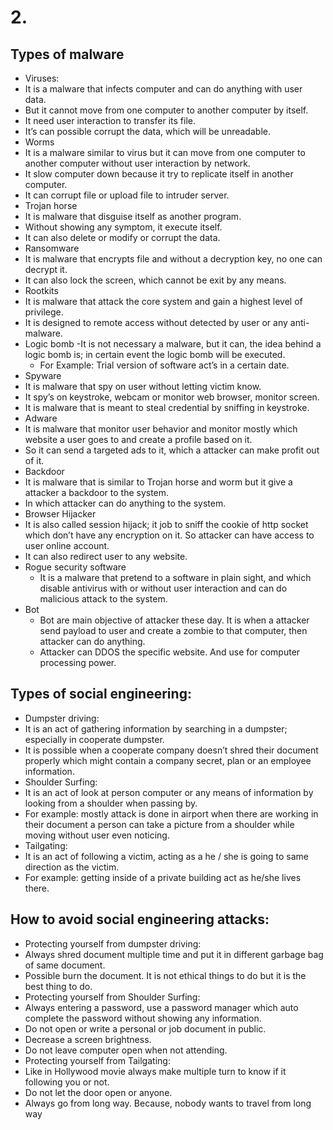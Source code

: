 # 2.
Types of malware
----------------
- Viruses:
 - It is a malware that infects computer and can do anything with user data.
 - But it cannot move from one computer to another computer by itself. 
 - It need user interaction to transfer its file.
 - It’s can possible corrupt the data, which will be unreadable.
- Worms
 - It is a malware similar to virus but it can move from one computer to another computer without user interaction by network. 
 - It slow computer down because it try to replicate itself in another computer.
 - It can corrupt file or upload file to intruder server.
- Trojan horse
 - It is malware that disguise itself as another program.
 - Without showing any symptom, it execute itself.
 - It can also delete or modify or corrupt the data.
- Ransomware
 - It is malware that encrypts file and without a decryption key, no one can decrypt it.
  - It can also lock the screen, which cannot be exit by any means.
- Rootkits
 - It is malware that attack the core system and gain a highest level of privilege.
 - It is designed to remote access without detected by user or any anti-malware. 
- Logic bomb
 -It is not necessary a malware, but it can, the idea behind a logic bomb is; in certain event the logic bomb will be executed.
  - For Example: Trial version of software act’s in a certain date.
- Spyware
 - It is malware that spy on user without letting victim know.
 - It spy’s on keystroke, webcam or monitor web browser, monitor screen.
 - It is malware that is meant to steal credential by sniffing in keystroke.
- Adware
 - It is malware that monitor user behavior and monitor mostly which website a user goes to and create  a profile based on it.
 - So it can send a targeted ads to it, which a attacker can make profit out of it.
- Backdoor
 - It is malware that is similar to Trojan horse and worm but it give a attacker a backdoor to the system.
 - In which attacker can do anything to the system.
- Browser Hijacker
 - It is also called session hijack; it job to sniff the cookie of http socket which don’t have any encryption on it. So attacker can have access to user online account.
  - It can also redirect user to any website.
- Rogue security software
  - It is a malware that pretend to a software in plain sight, and which disable antivirus with or without user interaction and can do malicious attack to the system.
- Bot
  - Bot are main objective of attacker these day. It is when a attacker send payload to user and create a zombie to that computer, then attacker can do anything.
  - Attacker can DDOS the specific website. And use for computer processing power.


Types of social engineering:
----------------------------
- Dumpster driving:
 - It is an act of gathering information by searching in a dumpster; especially in cooperate dumpster. 
 - It is possible when a cooperate company doesn’t shred their document properly which might contain a company secret, plan or an employee information.
- Shoulder Surfing: 
 -	It is an act of look at person computer or any means of information by looking from a shoulder when passing by.
 - For example: mostly attack is done in airport when there are working in their document a person can take a picture from a shoulder while moving without user even noticing.
- Tailgating: 
 - It is an act of following a victim, acting as a he / she is going to same direction as the victim.
 - For example: getting inside of a private building act as he/she lives there.


How to avoid social engineering attacks:
----------------------------------------
- Protecting yourself from dumpster driving: 
 - Always shred document multiple time and put it in different garbage bag of same document.
 - Possible burn the document. It is not ethical things to do but it is the best thing to do.
- Protecting yourself from Shoulder Surfing: 
 - Always entering a password, use a password manager which auto complete the password without showing any information.
 - Do not open or write a personal or job document in public.
 - Decrease a screen brightness.
 - Do not leave computer open when not attending.
- Protecting yourself from Tailgating: 
 - Like in Hollywood movie always make multiple turn to know if it following you or not.
 - Do not let the door open or anyone.
 - Always go from long way. Because, nobody wants to travel from long way

